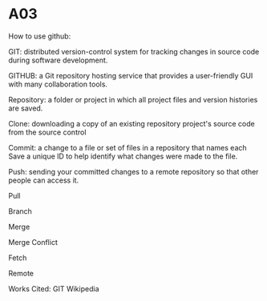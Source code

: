 # A03

How to use github:

GIT: distributed version-control system for tracking changes in source code during software development.

GITHUB: a Git repository hosting service that provides a user-friendly GUI with many collaboration tools.  

Repository: a folder or project in which all project files and version histories are saved.

Clone: downloading a copy of an existing repository project's source code from the source control

Commit: a change to a file or set of files in a repository that names each Save a unique ID to help identify what changes were made to the file.

Push: sending your committed changes to a remote repository so that other people can access it.

Pull

Branch

Merge

Merge Conflict

Fetch

Remote

Works Cited:
GIT Wikipedia
